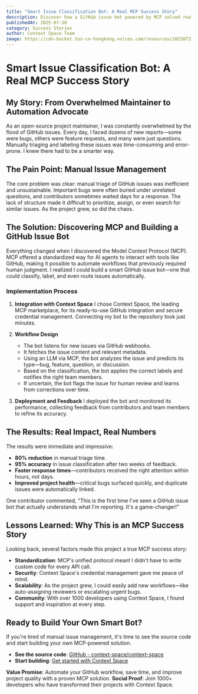 ```yaml
---
title: "Smart Issue Classification Bot: A Real MCP Success Story"
description: Discover how a GitHub issue bot powered by MCP solved real-world issue management challenges, reducing manual triage time by 80% with 95% accuracy.
publishedAt: 2025-07-30
category: Success Stories
author: Context Space Team
image: https://cdn-bucket.tos-cn-hongkong.volces.com/resources/20250731020023523_1753898424319.png
---
```


# Smart Issue Classification Bot: A Real MCP Success Story

## My Story: From Overwhelmed Maintainer to Automation Advocate

As an open-source project maintainer, I was constantly overwhelmed by the flood of GitHub issues. Every day, I faced dozens of new reports—some were bugs, others were feature requests, and many were just questions. Manually triaging and labeling these issues was time-consuming and error-prone. I knew there had to be a smarter way.

## The Pain Point: Manual Issue Management

The core problem was clear: manual triage of GitHub issues was inefficient and unsustainable. Important bugs were often buried under unrelated questions, and contributors sometimes waited days for a response. The lack of structure made it difficult to prioritize, assign, or even search for similar issues. As the project grew, so did the chaos.

## The Solution: Discovering MCP and Building a GitHub Issue Bot

Everything changed when I discovered the Model Context Protocol (MCP). MCP offered a standardized way for AI agents to interact with tools like GitHub, making it possible to automate workflows that previously required human judgment. I realized I could build a smart GitHub issue bot—one that could classify, label, and even route issues automatically.

### Implementation Process

1. **Integration with Context Space**
   I chose Context Space, the leading MCP marketplace, for its ready-to-use GitHub integration and secure credential management. Connecting my bot to the repository took just minutes.

2. **Workflow Design**
   - The bot listens for new issues via GitHub webhooks.
   - It fetches the issue content and relevant metadata.
   - Using an LLM via MCP, the bot analyzes the issue and predicts its type—bug, feature, question, or discussion.
   - Based on the classification, the bot applies the correct labels and notifies the right team members.
   - If uncertain, the bot flags the issue for human review and learns from corrections over time.

3. **Deployment and Feedback**
   I deployed the bot and monitored its performance, collecting feedback from contributors and team members to refine its accuracy.

## The Results: Real Impact, Real Numbers

The results were immediate and impressive:

- **80% reduction** in manual triage time.
- **95% accuracy** in issue classification after two weeks of feedback.
- **Faster response times**—contributors received the right attention within hours, not days.
- **Improved project health**—critical bugs surfaced quickly, and duplicate issues were automatically linked.

One contributor commented, "This is the first time I've seen a GitHub issue bot that actually understands what I'm reporting. It's a game-changer!"

## Lessons Learned: Why This is an MCP Success Story

Looking back, several factors made this project a true MCP success story:

- **Standardization**: MCP's unified protocol meant I didn't have to write custom code for every API call.
- **Security**: Context Space's credential management gave me peace of mind.
- **Scalability**: As the project grew, I could easily add new workflows—like auto-assigning reviewers or escalating urgent bugs.
- **Community**: With over 1000 developers using Context Space, I found support and inspiration at every step.

## Ready to Build Your Own Smart Bot?

If you're tired of manual issue management, it's time to see the source code and start building your own MCP-powered solution.

- **See the source code**: [GitHub - context-space/context-space](https://github.com/context-space/context-space)
- **Start building**: [Get started with Context Space](https://context.space/integrations)

**Value Promise**: Automate your GitHub workflow, save time, and improve project quality with a proven MCP solution.
**Social Proof**: Join 1000+ developers who have transformed their projects with Context Space.